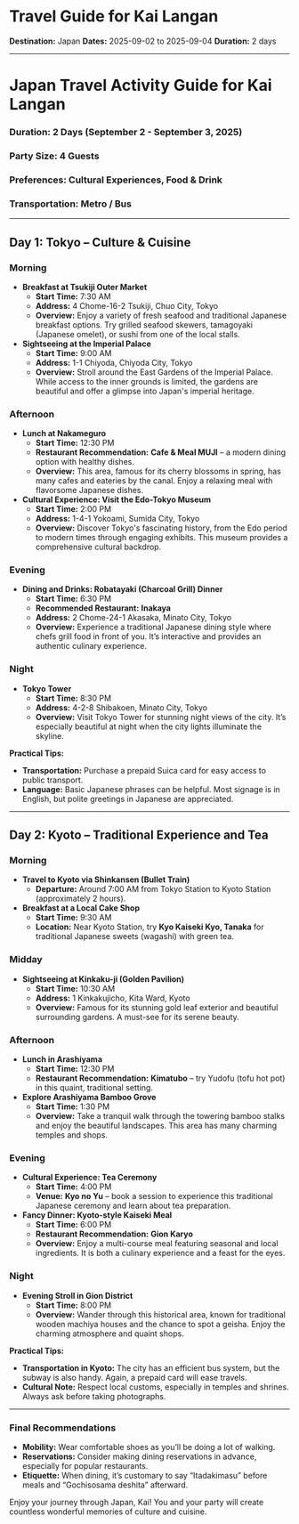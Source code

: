 # Travel Guide for Kai Langan
**Destination:** Japan
**Dates:** 2025-09-02 to 2025-09-04
**Duration:** 2 days

---

# Japan Travel Activity Guide for Kai Langan
### Duration: 2 Days (September 2 - September 3, 2025)
### Party Size: 4 Guests
### Preferences: Cultural Experiences, Food & Drink
### Transportation: Metro / Bus

---

## Day 1: Tokyo – Culture & Cuisine

### Morning
- **Breakfast at Tsukiji Outer Market**  
  - **Start Time:** 7:30 AM  
  - **Address:** 4 Chome-16-2 Tsukiji, Chuo City, Tokyo  
  - **Overview:** Enjoy a variety of fresh seafood and traditional Japanese breakfast options. Try grilled seafood skewers, tamagoyaki (Japanese omelet), or sushi from one of the local stalls.
- **Sightseeing at the Imperial Palace**  
  - **Start Time:** 9:00 AM  
  - **Address:** 1-1 Chiyoda, Chiyoda City, Tokyo  
  - **Overview:** Stroll around the East Gardens of the Imperial Palace. While access to the inner grounds is limited, the gardens are beautiful and offer a glimpse into Japan's imperial heritage.

### Afternoon
- **Lunch at Nakameguro**  
  - **Start Time:** 12:30 PM  
  - **Restaurant Recommendation:** **Cafe & Meal MUJI** – a modern dining option with healthy dishes.  
  - **Overview:** This area, famous for its cherry blossoms in spring, has many cafes and eateries by the canal. Enjoy a relaxing meal with flavorsome Japanese dishes.
- **Cultural Experience: Visit the Edo-Tokyo Museum**  
  - **Start Time:** 2:00 PM  
  - **Address:** 1-4-1 Yokoami, Sumida City, Tokyo  
  - **Overview:** Discover Tokyo's fascinating history, from the Edo period to modern times through engaging exhibits. This museum provides a comprehensive cultural backdrop.

### Evening
- **Dining and Drinks: Robatayaki (Charcoal Grill) Dinner**   
  - **Start Time:** 6:30 PM  
  - **Recommended Restaurant:** **Inakaya**  
  - **Address:** 2 Chome-24-1 Akasaka, Minato City, Tokyo  
  - **Overview:** Experience a traditional Japanese dining style where chefs grill food in front of you. It’s interactive and provides an authentic culinary experience.
  
### Night
- **Tokyo Tower**  
  - **Start Time:** 8:30 PM  
  - **Address:** 4-2-8 Shibakoen, Minato City, Tokyo  
  - **Overview:** Visit Tokyo Tower for stunning night views of the city. It’s especially beautiful at night when the city lights illuminate the skyline.

**Practical Tips:**
- **Transportation:** Purchase a prepaid Suica card for easy access to public transport.
- **Language:** Basic Japanese phrases can be helpful. Most signage is in English, but polite greetings in Japanese are appreciated.

---

## Day 2: Kyoto – Traditional Experience and Tea

### Morning
- **Travel to Kyoto via Shinkansen (Bullet Train)**  
  - **Departure:** Around 7:00 AM from Tokyo Station to Kyoto Station (approximately 2 hours).  
- **Breakfast at a Local Cake Shop**  
  - **Start Time:** 9:30 AM  
  - **Location:** Near Kyoto Station, try **Kyo Kaiseki Kyo, Tanaka** for traditional Japanese sweets (wagashi) with green tea.
  
### Midday
- **Sightseeing at Kinkaku-ji (Golden Pavilion)**  
  - **Start Time:** 10:30 AM  
  - **Address:** 1 Kinkakujicho, Kita Ward, Kyoto  
  - **Overview:** Famous for its stunning gold leaf exterior and beautiful surrounding gardens. A must-see for its serene beauty.

### Afternoon
- **Lunch in Arashiyama**  
  - **Start Time:** 12:30 PM  
  - **Restaurant Recommendation:** **Kimatubo** – try Yudofu (tofu hot pot) in this quaint, traditional setting.  
- **Explore Arashiyama Bamboo Grove**  
  - **Start Time:** 1:30 PM  
  - **Overview:** Take a tranquil walk through the towering bamboo stalks and enjoy the beautiful landscapes. This area has many charming temples and shops.
  
### Evening
- **Cultural Experience: Tea Ceremony**  
  - **Start Time:** 4:00 PM  
  - **Venue:** **Kyo no Yu** – book a session to experience this traditional Japanese ceremony and learn about tea preparation.  
- **Fancy Dinner: Kyoto-style Kaiseki Meal**   
  - **Start Time:** 6:00 PM  
  - **Restaurant Recommendation:** **Gion Karyo**  
  - **Overview:** Enjoy a multi-course meal featuring seasonal and local ingredients. It is both a culinary experience and a feast for the eyes.

### Night
- **Evening Stroll in Gion District**  
  - **Start Time:** 8:00 PM  
  - **Overview:** Wander through this historical area, known for traditional wooden machiya houses and the chance to spot a geisha. Enjoy the charming atmosphere and quaint shops.

**Practical Tips:**
- **Transportation in Kyoto:** The city has an efficient bus system, but the subway is also handy. Again, a prepaid card will ease travels.
- **Cultural Note:** Respect local customs, especially in temples and shrines. Always ask before taking photographs.

---

### Final Recommendations
- **Mobility:** Wear comfortable shoes as you’ll be doing a lot of walking.
- **Reservations:** Consider making dining reservations in advance, especially for popular restaurants.
- **Etiquette:** When dining, it’s customary to say “Itadakimasu” before meals and “Gochisosama deshita” afterward.

Enjoy your journey through Japan, Kai! You and your party will create countless wonderful memories of culture and cuisine.